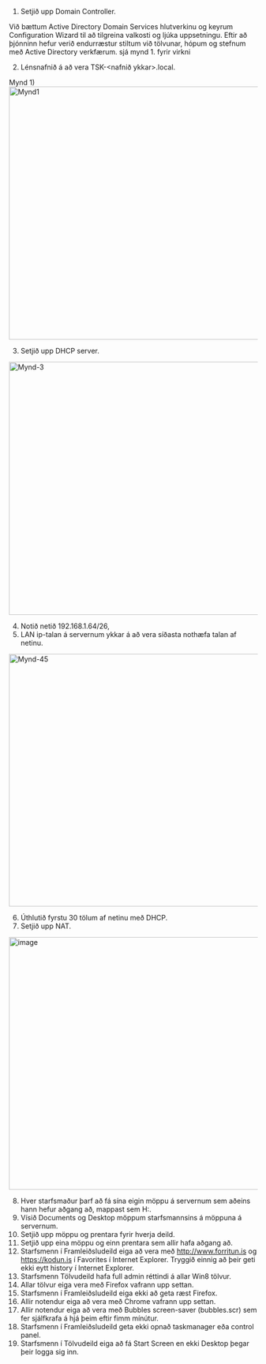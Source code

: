 
1.	Setjið upp Domain Controller.

Við bættum Active Directory Domain Services hlutverkinu og keyrum Configuration Wizard til að tilgreina valkosti og ljúka uppsetningu. Eftir að þjónninn hefur verið endurræstur stiltum við tölvunar, hópum og stefnum með Active Directory verkfærum.
sjá mynd 1. fyrir virkni
    
2.	Lénsnafnið á að vera TSK-<nafnið ykkar>.local. 



Mynd 1)
<img width="513" alt="Mynd1" src="https://github.com/5Kall/Verkefni3/assets/89195445/b3823007-3e42-49e0-8329-d74125d056fc">


3.	Setjið upp DHCP server.


<img width="513" alt="Mynd-3" src="https://github.com/5Kall/Verkefni3/assets/89195445/5861b5b9-ab6b-4775-acf9-1c380a5e04be">

4.	Notið netið 192.168.1.64/26,
5.	LAN ip-talan á servernum ykkar á að vera síðasta nothæfa talan af netinu.


<img width="512" alt="Mynd-45" src="https://github.com/5Kall/Verkefni3/assets/89195445/a9a6d832-e83d-4a2c-96c2-2252b35351d4">


   
6.	Úthlutið fyrstu 30 tölum af netinu með DHCP.  
7.	Setjið upp NAT.
<img width="512" alt="image" src="https://github.com/5Kall/Verkefni3/assets/89195445/9274c083-2ad8-4230-8f62-049ba45b8c73">


8.	Hver starfsmaður þarf að fá sína eigin möppu á servernum sem aðeins hann hefur aðgang að, mappast sem H:.
9.	Vísið Documents og Desktop möppum starfsmannsins á möppuna á servernum.
10.	Setjið upp möppu og prentara fyrir hverja deild.
11.	Setjið upp eina möppu og einn prentara sem allir hafa aðgang að. 
12.	Starfsmenn í Framleiðsludeild eiga að vera með http://www.forritun.is og https://kodun.is í Favorites í Internet Explorer. Tryggið einnig að þeir geti ekki eytt history í Internet Explorer.
13.	Starfsmenn Tölvudeild hafa full admin réttindi á allar Win8 tölvur.
14.	Allar tölvur eiga vera með Firefox vafrann upp settan. 
15.	Starfsmenn í Framleiðsludeild eiga ekki að geta ræst Firefox.
16.	Allir notendur eiga að vera með Chrome vafrann upp settan.
17.	Allir notendur eiga að vera með Bubbles screen-saver (bubbles.scr) sem fer sjálfkrafa á hjá þeim eftir fimm mínútur.
18.	Starfsmenn í Framleiðsludeild geta ekki opnað taskmanager eða control panel.
19.	Starfsmenn í Tölvudeild eiga að fá Start Screen en ekki Desktop þegar þeir logga sig inn.
 

